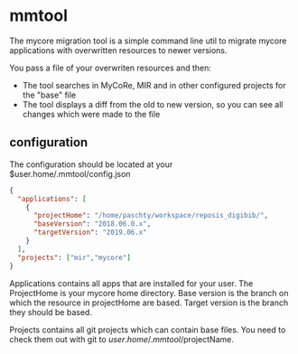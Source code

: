 # mmtool
The mycore migration tool is a simple command line util to migrate mycore applications with overwritten resources to newer versions.

You pass a file of your overwriten resources and then:
- The tool searches in MyCoRe, MIR and in other configured projects for the "base" file
- The tool displays a diff from the old to new version, so you can see all changes which were made to the file

## configuration
The configuration should be located at your $user.home/.mmtool/config.json
```json
{
  "applications": [
    {
      "projectHome": "/home/paschty/workspace/reposis_digibib/",
      "baseVersion": "2018.06.0.x",
      "targetVersion": "2019.06.x"
    }
  ],
  "projects": ["mir","mycore"]
}
```

Applications contains all apps that are installed for your user.
The ProjectHome is your mycore home directory.
Base version is the branch on which the resource in projectHome are based.
Target version is the branch they should be based.

Projects contains all git projects which can contain base files. You need to check them out with git to $user.home/.mmtool/$projectName.
